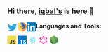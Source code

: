 ### Hi there, [iqbal's](https://balbaal.github.io/) is here 👋

<a href="https://twitter.com/balbaal_">
  <img align="left" alt="iqbal Syafri | Twitter" width="23px" src="https://raw.githubusercontent.com/balbaal/balbaal/master/assets/ic_twitter.svg" />
</a>
<a href="https://balbaal.github.io/">
  <img align="left" alt="iqbal Syafri | Personal Site" width="21px" src="https://raw.githubusercontent.com/balbaal/balbaal/master/assets/ic_firefox.svg" />
</a>
<a href="https://www.linkedin.com/in/iqbalsyafri/">
  <img align="left" alt="iqbal Syafri | Linkedin" width="21px" src="https://raw.githubusercontent.com/balbaal/balbaal/master/assets/ic_linkedin.svg" />
</a>

**Languages and Tools:**  

<code><img height="20" src="https://raw.githubusercontent.com/github/explore/80688e429a7d4ef2fca1e82350fe8e3517d3494d/topics/javascript/javascript.png"></code>
<code><img height="20" src="https://raw.githubusercontent.com/github/explore/80688e429a7d4ef2fca1e82350fe8e3517d3494d/topics/typescript/typescript.png"></code>
<code><img height="20" src="https://raw.githubusercontent.com/github/explore/80688e429a7d4ef2fca1e82350fe8e3517d3494d/topics/react/react.png"></code>
<code><img height="20" src="https://raw.githubusercontent.com/github/explore/5c058a388828bb5fde0bcafd4bc867b5bb3f26f3/topics/graphql/graphql.png"></code>
<code><img height="20" src="https://raw.githubusercontent.com/github/explore/80688e429a7d4ef2fca1e82350fe8e3517d3494d/topics/nodejs/nodejs.png"></code>    

<!--
**balbaal/balbaal** is a ✨ _special_ ✨ repository because its `README.md` (this file) appears on your GitHub profile.

Here are some ideas to get you started:

- 🔭 I’m currently working on ...
- 🌱 I’m currently learning ...
- 👯 I’m looking to collaborate on ...
- 🤔 I’m looking for help with ...
- 💬 Ask me about ...
- 📫 How to reach me: ...
- 😄 Pronouns: ...
- ⚡ Fun fact: ...
-->
